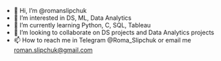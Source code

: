 - 👋 Hi, I’m @romanslipchuk
- 👀 I’m interested in DS, ML, Data Analytics
- 🌱 I’m currently learning Python, C, SQL, Tableau
- 💞️ I’m looking to collaborate on DS projects and Data Analytics projects
- 📫 How to reach me in Telegram @Roma_Slipchuk or email me roman.slipchuk@gmail.com

<!---
romanslipchuk/romanslipchuk is a ✨ special ✨ repository because its `README.md` (this file) appears on your GitHub profile.
You can click the Preview link to take a look at your changes.
--->
